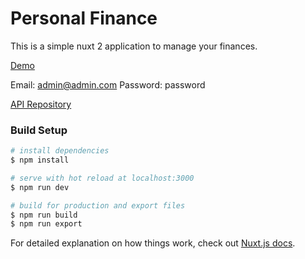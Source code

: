 # Personal Finance
This is a simple nuxt 2 application to manage your finances.

[Demo](https://pfinance.panimtechnology.com/)

Email: admin@admin.com
Password: password

[API Repository](https://github.com/biholaindrasinh/pf_api)

### Build Setup

```bash
# install dependencies
$ npm install

# serve with hot reload at localhost:3000
$ npm run dev

# build for production and export files
$ npm run build
$ npm run export

```

For detailed explanation on how things work, check out [Nuxt.js docs](https://nuxtjs.org).
